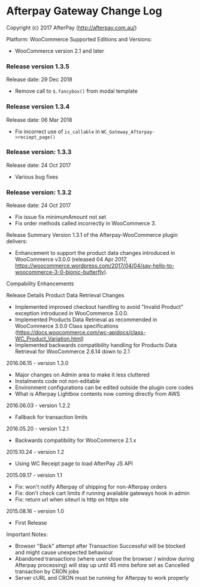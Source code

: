 # Afterpay Gateway Change Log
Copyright (c) 2017 AfterPay (http://afterpay.com.au/)

Platform: WooCommerce
Supported Editions and Versions:
- WooCommerce version 2.1 and later

### Release version 1.3.5

Release date: 29 Dec 2018

- Remove call to `$.fancybox()` from modal template

### Release version 1.3.4

Release date: 06 Mar 2018

- Fix incorrect use of `is_callable` in `WC_Gateway_Afterpay->reciept_page()`

### Release version: 1.3.3

Release date: 24 Oct 2017

- Various bug fixes

### Release version: 1.3.2

Release date: 24 Oct 2017

- Fix issue fix minimumAmount not set
- Fix order methods called incorrectly in WooCommerce 3.

Release Summary
Version 1.3.1 of the Afterpay-WooCommerce plugin delivers:
- 	Enhancement to support the product data changes introduced in WooCommerce v3.0.0 (released 04 Apr 2017, https://woocommerce.wordpress.com/2017/04/04/say-hello-to-woocommerce-3-0-bionic-butterfly).

Compability Enhancements

Release Details
Product Data Retrieval Changes
-	Implemented improved checkout handling to avoid "Invalid Product" exception introduced in WooCommerce 3.0.0.
-	Implemented Products Data Retrieval as recommended in WooCommerce 3.0.0 Class specifications (https://docs.woocommerce.com/wc-apidocs/class-WC_Product_Variation.html)
-	Implemented backwards compatibility handling for Products Data Retrieval for WooCommerce 2.6.14 down to 2.1



2016.06.15 - version 1.3.0
 * Major changes on Admin area to make it less cluttered
 * Instalments code not non-editable
 * Environment configurations can be edited outside the plugin core codes
 * What is Afterpay Lightbox contents now coming directly from AWS

2016.06.03 - version 1.2.2
 * Fallback for transaction limits

2016.05.20 - version 1.2.1
 * Backwards compatibility for WooCommerce 2.1.x

2015.10.24 - version 1.2
 * Using WC Receipt page to load AfterPay JS API

2015.09.17 - version 1.1
 * Fix: won't notify Afterpay of shipping for non-Afterpay orders
 * Fix: don't check cart limits if running available gateways hook in admin
 * Fix: return url when siteurl is http on https site

2015.08.16 - version 1.0
 * First Release


Important Notes:
 * Browser "Back" attempt after Transaction Successful will be blocked and might cause unexpected behaviour
 * Abandoned transactions (where user close the browser / window during Afterpay processing) will stay up until 45 mins before set as Cancelled transaction by CRON jobs
 * Server cURL and CRON must be running for Afterpay to work properly
